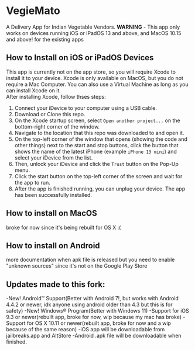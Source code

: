 # VegieMato
A Delivery App for Indian Vegetable Vendors. **WARNING** - This app only works on devices running iOS or iPadOS 13 and above, and MacOS 10.15 and above!
for the existing apps
## How to Install on iOS or iPadOS Devices
This app is currently not on the app store, so you will require Xcode to install it to your device. Xcode is only available on MacOS, but you do not require a Mac Computer. You can also use a Virtual Machine as long as you can install Xcode on it.<br>
After installing Xcode, follow thses steps:

1. Connect your iDevice to your computer using a USB cable.
2. Download or Clone this repo.
3. On the Xcode startup screen, select `Open another project...` on the bottom-right corner of the window.
4. Navigate to the location that this repo was downloaded to and open it.
5. On the top-left corner of the window that opens (showing the code and other things) next to the start and stop buttons, click the button that shows the name of the latest iPhone (example `iPhone 13 mini`) and select your iDevice from the list.
6. Then, unlock your iDevice and click the `Trust` button on the Pop-Up menu.
7. Click the start button on the top-left corner of the screen and wait for the app to run.
8. After the app is finished running, you can unplug your device. The app has been successfully installed.

## How to install on MacOS
broke for now since it's being rebuilt for OS X :(

## How to install on Android
more documentation when apk file is released
but you need to enable "unknown sources" since it's not on the Google Play Store


## Updates made to this fork:
-New! Android™️ Support(Better with Android 7!, but works with Android 4.4.2 or newer, idk anyone using android older than 4.3 but this is for safety)
-New! Windows®️ Program(Better with Windows 11)
-Support for iOS 9.3 or newer(rebuilt app, broke for now, wip because my mac has broke)
-Support for OS X 10.11 or newer(rebuilt app, broke for now and a wip because of the same reason)
-iOS app will be downloadable from jailbreaks.app and AltStore
-Android .apk file will be downloadable when finished.
